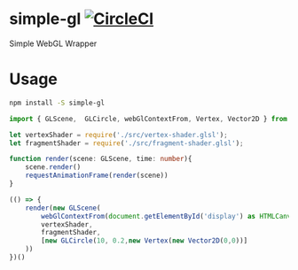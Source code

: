 # simple-gl [![CircleCI](https://circleci.com/gh/bobjamin/simple-gl/tree/master.svg?style=svg)](https://circleci.com/gh/bobjamin/simple-gl/tree/master)
Simple WebGL Wrapper 


# Usage
```bash
npm install -S simple-gl
```

```typescript
import { GLScene,  GLCircle, webGlContextFrom, Vertex, Vector2D } from 'simple-gl'

let vertexShader = require('./src/vertex-shader.glsl');
let fragmentShader = require('./src/fragment-shader.glsl');

function render(scene: GLScene, time: number){
    scene.render()
    requestAnimationFrame(render(scene))
}

(() => {
    render(new GLScene(
        webGlContextFrom(document.getElementById('display') as HTMLCanvasElement),
        vertexShader,
        fragmentShader,
        [new GLCircle(10, 0.2,new Vertex(new Vector2D(0,0))]
    ))
})()
```
